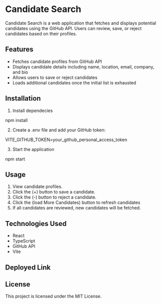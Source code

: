 # Candidate Search

Candidate Search is a web application that fetches and displays potential candidates using the GitHub API. Users can review, save, or reject candidates based on their profiles.

## Features

- Fetches candidate profiles from GitHub API
- Displays candidate details including name, location, email, company, and bio
- Allows users to save or reject candidates
- Loads additional candidates once the initial list is exhausted

## Installation

1. Install dependecies

npm install

2. Create a .env file and add your GitHub token:

VITE_GITHUB_TOKEN=your_github_personal_access_token

3. Start the application 

npm start

## Usage

1. View candidate profiles.
2. Click the (+) button to save a candidate.
3. Click the (-) button to reject a candidate.
4. Click the (load More Candidates) button to refresh candidates
5. If all candidates are reviewed, new candidates will be fetched.

## Technologies Used  

- React
- TypeScript
- GitHub API
- Vite

## Deployed Link



## License 

This project is licensed under the MIT License.



